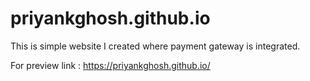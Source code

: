 # priyankghosh.github.io
This is simple website I created where payment gateway is integrated.

For preview link : https://priyankghosh.github.io/
